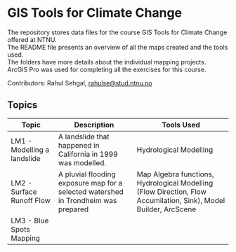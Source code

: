 # GIS Tools for Climate Change
The repository stores data files for the course GIS Tools for Climate Change offered at NTNU. \
The README file presents an overview of all the maps created and the tools used. \
The folders have more details about the individual mapping projects. \
ArcGIS Pro was used for completing all the exercises for this course.

Contributors: Rahul Sehgal, rahulse@stud.ntnu.no

## Topics
| Topic | Description | Tools Used |
| ----------- | ----------- | ----------- |
| LM1 - Modelling a landslide | A landslide that happened in California in 1999 was modelled. | Hydrological Modelling|
| LM2 - Surface Runoff Flow | A pluvial flooding exposure map for a selected watershed in Trondheim was prepared | Map Algebra functions, Hydrological Modelling (Flow Direction, Flow Accumilation, Sink), Model Builder, ArcScene |
| LM3 - Blue Spots Mapping | |  |
